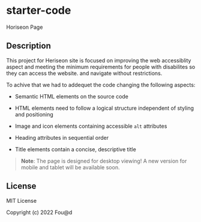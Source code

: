 # starter-code

Horiseon Page 

## Description 

This project for Heriseon site is focused on improving the web accessiblity aspect and meeting the minimum requirements for people with disabilites so they can access the website. and navigate without restrictions. 

To achive that we had to addequet the code changing the following aspects:

* Semantic HTML elements on the source code

* HTML elements need to follow a logical structure independent of styling and positioning

* Image and icon elements containing accessible `alt` attributes

* Heading attributes in sequential order

* Title elements contain a concise, descriptive title



> **Note**: The page is designed for desktop viewing! A new version for mobile and tablet will be available soon.

## License

MIT License

Copyright (c) 2022 Fou@d



